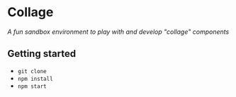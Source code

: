 # Collage
*A fun sandbox environment to play with and develop "collage" components*

## Getting started

- `git clone`
- `npm install`
- `npm start`
